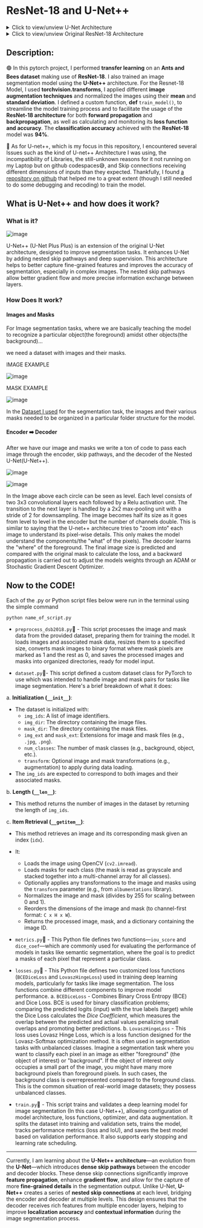 # ResNet-18 and U-Net++
<details>
  <summary>Click to view/unview U-Net Architecture</summary>
   
  ![](U-Net.jpg)
</details>

<details>
  <summary>Click to view/unview Original ResNet-18 Architecture</summary>
   
  ![](Original-ResNet-18-Architecture.png)
</details>

## Description:

🟢 In this pytorch project, I performed **transfer learning** on an **Ants and Bees dataset**  making use of **ResNet-18**. I also trained an image segmentation model using the **U-Net++** architecture. For the Resnet-18 Model, I used **torchvision.transforms**, I applied different **image augmentation techniques** and normalized the images using their **mean** and **standard deviation**. I defined a custom function, **def** `train_model()`, to streamline the model training process and to facilitate the usage of the **ResNet-18 architecture** for both **forward propagation** and **backpropagation**, as well as calculating and monitoring its  **loss function and accuracy**. The **classification accuracy** achieved with the **ResNet-18** model was **94%**.

🔵 As for U-net++, which is my focus in this repository, I encountered several Issues such as the kind of U-net++ Architecture I was using, the incompatibility of Libraries, the still-unknown reasons for it not running on my Laptop but on github codespaces😅, and Skip connections receiving different dimensions of inputs than they expected. Thankfully, I found [a repository on github](https://github.com/4uiiurz1/pytorch-nested-unet) that helped me to a great extent (though I still needed to do some debugging and recoding) to train the model.

## What is U-Net++ and how does it work?

### What is it?

![image](unetandPlusPlus.jpg)

U-Net++ (U-Net Plus Plus) is an extension of the original U-Net architecture, designed to improve segmentation tasks. It enhances U-Net by adding nested skip pathways and deep supervision. This architecture helps to better capture fine-grained features and improves the accuracy of segmentation, especially in complex images. The nested skip pathways allow better gradient flow and more precise information exchange between layers.

### How Does It work?

#### Images and Masks

For Image segmentation tasks, where we are basically teaching the model to recognize a particular object(the foreground) amidst other objects(the background)...

we need a dataset with images and their masks.

IMAGE EXAMPLE

![image](image.png)

MASK EXAMPLE

![image](masks.png)

In the [Dataset I used](https://www.kaggle.com/c/data-science-bowl-2018/data) for the segmentation task, the images and their various masks needed to be organized in a particular folder structure for the model.

#### Encoder ➡️ Decoder

After we have our image and masks we write a ton of code to pass each image through the encoder, skip pathways, and the decoder of the Nested U-Net(U-Net++). 

![image](unetandPlusPlus.jpg)

![image](WINWORD_GLSkUk1UIA.png)

In the Image above each circle can be seen as level. Each level consists of two 3x3 convolutional layers each followed by a Relu activation unit. The transition to the next layer is handled by a 2x2 max-pooling unit with a stride of 2 for downsampling. The image becomes half its size as it goes from level to level in the encoder but the number of channels double. This is similar to saying that the U-net++ architecure tries to "zoom into" each image to understand its pixel-wise details. This only makes the model understand the components/the "what" of the pixels). The decoder learns the "where" of the foreground. The final image size is predicted and compared with the original mask to calculate the loss, and a backward propagation is carried out to adjust the models weights through an ADAM or Stochastic Gradient Descent Optimizer.

## Now to the CODE!
Each of the .py or Python script files below were run in the terminal using the simple command

```bash
python name_of_script.py
```


- `preprocess_dsb2018.py`📁 - This script processes the image and mask data from the provided dataset, preparing them for training the model. It loads images and associated mask data, resizes them to a specified size, converts mask images to binary format where mask pixels are marked as 1 and the rest as 0, and saves the processed images and masks into organized directories, ready for model input.

- `dataset.py`📁- This script defined a custom dataset class for PyTorch to use which was intended to handle image and mask pairs for tasks like image segmentation. Here's a brief breakdown of what it does:

a. **Initialization (`__init__`)**:
   - The dataset is initialized with:
     - `img_ids`: A list of image identifiers.
     - `img_dir`: The directory containing the image files.
     - `mask_dir`: The directory containing the mask files.
     - `img_ext` and `mask_ext`: Extensions for image and mask files (e.g., `.jpg`, `.png`).
     - `num_classes`: The number of mask classes (e.g., background, object, etc.).
     - `transform`: Optional image and mask transformations (e.g., augmentation) to apply during data loading.
   - The `img_ids` are expected to correspond to both images and their associated masks.

b. **Length (`__len__`)**:
   - This method returns the number of images in the dataset by returning the length of `img_ids`.

c. **Item Retrieval (`__getitem__`)**:
   - This method retrieves an image and its corresponding mask given an index (`idx`).
   - It:
     - Loads the image using OpenCV (`cv2.imread`).
     - Loads masks for each class (the mask is read as grayscale and stacked together into a multi-channel array for all classes).
     - Optionally applies any transformations to the image and masks using the `transform` parameter (e.g., from `albumentations` library).
     - Normalizes the image and mask (divides by 255 for scaling between 0 and 1).
     - Reorders the dimensions of the image and mask (to channel-first format: `C x H x W`).
     - Returns the processed image, mask, and a dictionary containing the image ID.

- `metrics.py`📁 - This Python file defines two functions—`iou_score` and `dice_coef`—which are commonly used for evaluating the performance of models in tasks like semantic segmentation, where the goal is to predict a masks of each pixel that represent a particular class.

- `losses.py`📁 - This Python file defines two customized loss functions (`BCEDiceLoss` and `LovaszHingeLoss`) used in training deep learning models, particularly for tasks like image segmentation. The loss functions combine different components to improve model performance.
  a. `BCEDiceLoss` - Combines Binary Cross Entropy (BCE) and Dice Loss. BCE is used for binary classification problems; comparing the predicted logits (input) with the true labels (target) while the Dice Loss calculates the *Dice Coefficient*, which measures the overlap between the predicted and actual values penalizing small overlaps and promoting better predictions.
  b. `LovaszHingeLoss` - This loss uses Lovasz Hinge Loss, which is a loss function designed for the Lovasz-Softmax optimization method. It is often used in segmentation tasks with unbalanced classes. Imagine a segmentation task where you want to classify each pixel in an image as either "foreground" (the object of interest) or "background". If the object of interest only occupies a small part of the image, you might have many more background pixels than foreground pixels. In such cases, the background class is overrepresented compared to the foreground class. This is the common situation of real-world image datasets; they possess unbalanced classes.

  

- `train.py`📁 - This script trains and validates a deep learning model for image segmentation (In this case U-Net++), allowing configuration of model architecture, loss functions, optimizer, and data augmentation. It splits the dataset into training and validation sets, trains the model, tracks performance metrics (loss and IoU), and saves the best model based on validation performance. It also supports early stopping and learning rate scheduling.



-----------------------

Currently, I am learning about the **U-Net++ architecture**—an evolution from the **U-Net**—which introduces **dense skip pathways** between the encoder and decoder blocks. These dense skip connections significantly improve **feature propagation**, enhance **gradient flow**, and allow for the capture of more **fine-grained details** in the segmentation output. Unlike U-Net, **U-Net++** creates a series of **nested skip connections** at each level, bridging the encoder and decoder at multiple levels. This design ensures that the decoder receives rich features from multiple encoder layers, helping to improve **localization accuracy** and **contextual information** during the image segmentation process.
